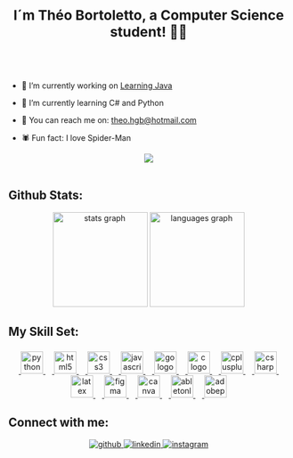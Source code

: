 ## <div align="center"><h3>I´m Théo Bortoletto, a Computer Science student! 👨‍💻</h3>
</div>  
  
  <br></br>

- 🔭 I’m currently working on [Learning Java](https://github.com/TheoBortoletto/Learning-Java)
  

- 🌱 I’m currently learning C# and Python  
  

- 📖 You can reach me on: theo.hgb@hotmail.com  
  

- 🕷 Fun fact: I love Spider-Man  

<div align="center">
<img src="https://komarev.com/ghpvc/?username=TheoBortoletto&&style=flat-square" align="center" />
</div>  

<br/>  

<table><tr>

## Github Stats:

<div align="center">
  <img src="https://github-readme-stats.vercel.app/api?username=TheoBortoletto&hide_title=false&hide_rank=false&show_icons=true&include_all_commits=&count_private=true&disable_animations=false&theme=ocean_dark&locale=en&hide_border=false" height="170" alt="stats graph"  />
  <img src="https://github-readme-stats.vercel.app/api/top-langs?username=TheoBortoletto&locale=en&hide_title=false&layout=compact&card_width=320&langs_count=10&theme=ocean_dark&hide_border=false" height="170" alt="languages graph"  />
</div>

</div>
  
## My Skill Set:  

###

<div align="center">

  <a href="https://www.python.org/">
  <img width="12" />
  <img src="https://skillicons.dev/icons?i=py" height="40" alt="python logo"  />
  </a>

  <a href="https://html5.org/">
  <img width="12" />
  <img src="https://skillicons.dev/icons?i=html" height="40" alt="html5 logo"  />
  </a>

  <a href="https://www.css3.com/">
  <img width="12" />
  <img src="https://skillicons.dev/icons?i=css" height="40" alt="css3 logo"  />
  </a>

  <a href="https://www.javascript.com/">
  <img width="12" />
  <img src="https://skillicons.dev/icons?i=js" height="40" alt="javascript logo"  />
  </a>

 <!-- <a href="https://www.swift.org/">
  <img width="12" />
  <img src="https://skillicons.dev/icons?i=swift" height="40" alt="swift logo"  />
  </a> -->

  <a href="https://go.dev/">
  <img width="12" />
  <img src="https://skillicons.dev/icons?i=go" height="40" alt="go logo"  />
  </a>

<!--  <a href="https://kotlinlang.org/">
  <img width="12" />
  <img src="https://skillicons.dev/icons?i=kotlin" height="40" alt="kotlin logo"  />
  </a> -->

  <a href="https://www.learn-c.org/">
  <img width="12" />
  <img src="https://skillicons.dev/icons?i=c" height="40" alt="c logo"  />
  <a>

  <a href="https://cplusplus.com/">
  <img width="12" />
  <img src="https://skillicons.dev/icons?i=cpp" height="40" alt="cplusplus logo"  />
  </a>

  <a href="https://learn.microsoft.com/pt-br/dotnet/csharp/">
  <img width="12" />
  <img src="https://skillicons.dev/icons?i=cs" height="40" alt="csharp logo"  />
  </a>

  <a href="https://www.latex-project.org/">
  <img width="12" />
  <img src="https://cdn.simpleicons.org/latex/008080" height="40" alt="latex logo"  />
  </a>

  <a href="https://www.figma.com/">
  <img width="12" />
  <img src="https://skillicons.dev/icons?i=figma" height="40" alt="figma logo"  />
  </a>

  <a href="https://www.canva.com/">
  <img width="12" />
  <img src="https://cdn.simpleicons.org/canva/00C4CC" height="40" alt="canva logo"  />
  </a>

  <a href="https://www.ableton.com/">
  <img width="12" />
  <img src="https://skillicons.dev/icons?i=ableton" height="40" alt="abletonlive logo"  />
  </a>

  <a href="https://www.adobe.com/products/premiere.html">
  <img width="12" />
  <img src="https://skillicons.dev/icons?i=pr" height="40" alt="adobepremierepro logo"  />
  </a>
  
</div>

### 
   
<!-- <div align="center"> 
  
   ![Snake animation](https://github.com/theobortoletto/theobortoletto/blob/output/github-contribution-grid-snake.svg) 
   
 </div> -->
   
## Connect with me: 
<div align="center">
<a href="https://github.com/TheoBortoletto" target="_blank">
<img src=https://img.shields.io/badge/github-%2324292e.svg?&style=for-the-badge&logo=github&logoColor=white alt=github style="margin-bottom: 5px;" />
</a>
<a href="https://linkedin.com/in/https://www.linkedin.com/in/th%C3%A9o-bortoletto-862928250/" target="_blank">
<img src=https://img.shields.io/badge/linkedin-%231E77B5.svg?&style=for-the-badge&logo=linkedin&logoColor=white alt=linkedin style="margin-bottom: 5px;" />
</a>
<a href="https://instagram.com/ghetti.wav" target="_blank">
<img src=https://img.shields.io/badge/instagram-%23000000.svg?&style=for-the-badge&logo=instagram&logoColor=purple alt=instagram style="margin-bottom: 5px;" />
</a>  
</div>  
   
###

